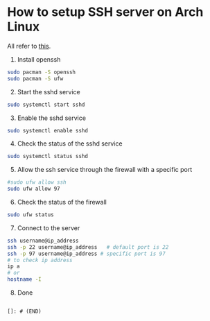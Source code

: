 # How to setup SSH server on Arch Linux

All refer to [this](https://linuxconfig.org/linux-setup-ssh).

1. Install openssh
```bash
sudo pacman -S openssh
sudo pacman -S ufw
```

2. Start the sshd service
```bash
sudo systemctl start sshd
```

3. Enable the sshd service
```bash
sudo systemctl enable sshd
```

4. Check the status of the sshd service
```bash
sudo systemctl status sshd
```

5. Allow the ssh service through the firewall with a specific port
```bash
#sudo ufw allow ssh
sudo ufw allow 97
```

6. Check the status of the firewall
```bash
sudo ufw status
```

7. Connect to the server
```bash
ssh username@ip_address
ssh -p 22 username@ip_address   # default port is 22
ssh -p 97 username@ip_address # specific port is 97
# to check ip address
ip a
# or
hostname -I
```

8. Done
```

[]: # (END)
